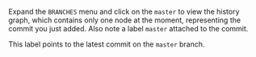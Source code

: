 Expand the `BRANCHES` menu and click on the `master` to view the history graph, which contains only one node at the moment, representing the commit you just added. Also note a label `master` attached to the commit.

This label points to the latest commit on the `master` branch.

<pic src="{{baseUrl}}/gitAndGithub/commit/images/sourcetree_5.png" height="180" />
<p/>
